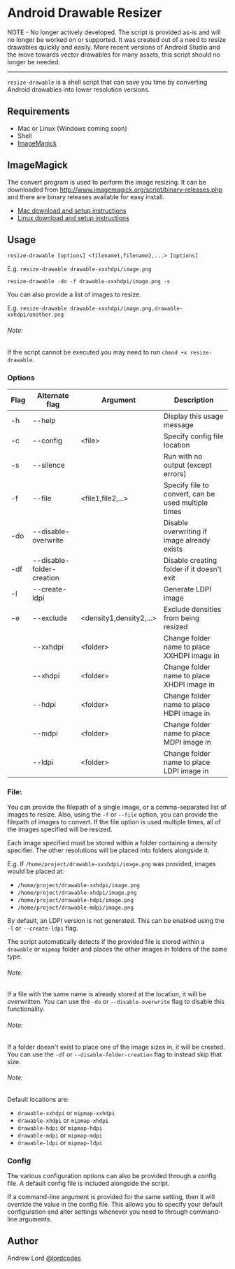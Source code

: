 # Android Drawable Resizer

NOTE - No longer actively developed. The script is provided as-is and will no longer be worked on or supported. It was created out of a need to resize drawables quickly and easily. More recent versions of Android Studio and the move towards vector drawables for many assets, this script should no longer be needed.

---

`resize-drawable` is a shell script that can save you time by converting Android drawables into lower resolution versions.

## Requirements

- Mac or Linux (Windows coming soon)
- Shell
- [ImageMagick](http://www.imagemagick.org/script/binary-releases.php)

## ImageMagick

The convert program is used to perform the image resizing. It can be downloaded from http://www.imagemagick.org/script/binary-releases.php and there are binary releases available for easy install.

- [Mac download and setup instructions](http://www.imagemagick.org/script/binary-releases.php#macosx)
- [Linux download and setup instructions](http://www.imagemagick.org/script/binary-releases.php#unix)

## Usage

`resize-drawable [options] <filename1,filename2,...> [options]`

E.g. `resize-drawable drawable-xxxhdpi/image.png`

`resize-drawable -do -f drawable-xxxhdpi/image.png -s`

You can also provide a list of images to resize.

E.g. `resize-drawable drawable-xxxhdpi/image.png,drawable-xxhdpi/another.png`

###### Note:
If the script cannot be executed you may need to run `chmod +x resize-drawable`.

### Options

| Flag | Alternate flag            | Argument                  | Description                                         |
| ---- | ------------------------- | ------------------------- | --------------------------------------------------- |
| -h   | --help                    |                           | Display this usage message                          |
| -c   | --config                  | \<file\>                  | Specify config file location                        |
| -s   | --silence                 |                           | Run with no output (except errors)                  |
| -f   | --file                    | \<file1,file2,...\>       | Specify file to convert, can be used multiple times |
| -do  | --disable-overwrite       |                           | Disable overwriting if image already exists         |
| -df  | --disable-folder-creation |                           | Disable creating folder if it doesn't exit          |
| -l   | --create-ldpi             |                           | Generate LDPI image                                 |
| -e   | --exclude                 | \<density1,density2,...\> | Exclude densities from being resized                |
|      | --xxhdpi                  | \<folder\>                | Change folder name to place XXHDPI image in         |
|      | --xhdpi                   | \<folder\>                | Change folder name to place XHDPI image in          |
|      | --hdpi                    | \<folder\>                | Change folder name to place HDPI image in           |
|      | --mdpi                    | \<folder\>                | Change folder name to place MDPI image in           |
|      | --ldpi                    | \<folder\>                | Change folder name to place LDPI image in           |

### File:
You can provide the filepath of a single image, or a comma-separated list of images to resize. Also, using the `-f` or `--file` option, you can provide the filepath of images to convert. If the file option is used multiple times, all of the images specified will be resized.

Each image specified must be stored within a folder containing a density specifier. The other resolutions will be placed into folders alongside it.

E.g. If `/home/project/drawable-xxxhdpi/image.png` was provided, images would be placed at:

- `/home/project/drawable-xxhdpi/image.png`
- `/home/project/drawable-xhdpi/image.png`
- `/home/project/drawable-hdpi/image.png`
- `/home/project/drawable-mdpi/image.png`

By default, an LDPI version is not generated. This can be enabled using the `-l` or `--create-ldpi` flag.

The script automatically detects if the provided file is stored within a `drawable` or `mipmap` folder and places the other images in folders of the same type.

###### Note:
If a file with the same name is already stored at the location, it will be overwritten. You can use the `-do` or `--disable-overwrite` flag to disable this functionality.

###### Note:
If a folder doesn't exist to place one of the image sizes in, it will be created. You can use the `-df` or `--disable-folder-creation` flag to instead skip that size.

###### Note:
Default locations are:
- `drawable-xxhdpi` or `mipmap-xxhdpi`
- `drawable-xhdpi` or `mipmap-xhdpi`
- `drawable-hdpi` or `mipmap-hdpi`
- `drawable-mdpi` or `mipmap-mdpi`
- `drawable-ldpi` or `mipmap-ldpi`

### Config

The various configuration options can also be provided through a config file. A default config file is included alongside the script.

If a command-line argument is provided for the same setting, then it will override the value in the config file. This allows you to specify your default configuration and alter settings whenever you need to through command-line arguments.

## Author

Andrew Lord [@lordcodes](https://twitter.com/@lordcodes)
